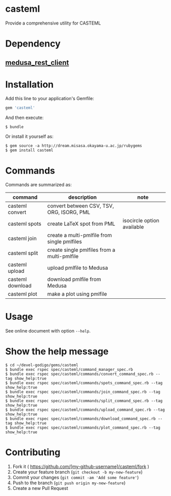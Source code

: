 # casteml

Provide a comprehensive utility for CASTEML

# Dependency

## [medusa_rest_client](http://devel.misasa.okayama-u.ac.jp/gitlab/gems/medusa_rest_client/tree/master "follow instruction")

# Installation

Add this line to your application's Gemfile:

```ruby
gem 'casteml'
```

And then execute:

    $ bundle

Or install it yourself as:

    $ gem source -a http://dream.misasa.okayama-u.ac.jp/rubygems
    $ gem install casteml

# Commands

Commands are summarized as:

| command          | description                                   | note                       |
|------------------|-----------------------------------------------|----------------------------|
| casteml convert  | convert between CSV, TSV, ORG, ISORG, PML     |                            |
| casteml spots    | create LaTeX spot from PML                    | isocircle option available |
| casteml join     | create a multi-pmlfile from single pmlfiles   |                            |
| casteml split    | create single pmlfiles from a multi-pmlfile   |                            |
| casteml upload   | upload pmlfile to Medusa                      |                            |
| casteml download | download pmlfile from Medusa                  |                            |
| casteml plot     | make a plot using pmlfile                     |                            |

# Usage

See online document with option `--help`.

# Show the help message
    $ cd ~/devel-godigo/gems/casteml
    $ bundle exec rspec spec/casteml/command_manager_spec.rb
    $ bundle exec rspec spec/casteml/commands/convert_command_spec.rb --tag show_help:true
    $ bundle exec rspec spec/casteml/commands/spots_command_spec.rb --tag show_help:true
    $ bundle exec rspec spec/casteml/commands/join_command_spec.rb --tag show_help:true
    $ bundle exec rspec spec/casteml/commands/split_command_spec.rb --tag show_help:true
    $ bundle exec rspec spec/casteml/commands/upload_command_spec.rb --tag show_help:true
    $ bundle exec rspec spec/casteml/commands/download_command_spec.rb --tag show_help:true
    $ bundle exec rspec spec/casteml/commands/plot_command_spec.rb --tag show_help:true

# Contributing

1. Fork it ( https://github.com/[my-github-username]/casteml/fork )
2. Create your feature branch (`git checkout -b my-new-feature`)
3. Commit your changes (`git commit -am 'Add some feature'`)
4. Push to the branch (`git push origin my-new-feature`)
5. Create a new Pull Request
